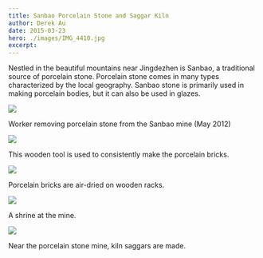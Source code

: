 ```yaml
---
title: Sanbao Porcelain Stone and Saggar Kiln
author: Derek Au
date: 2015-03-23
hero: ./images/IMG_4410.jpg
excerpt: 
---
```


Nestled in the beautiful mountains near Jingdezhen is Sanbao, a traditional source of porcelain stone. Porcelain stone comes in many types characterized by the local geography. Sanbao stone is primarily used in making porcelain bodies, but it can also be used in glazes.

![](./images/IMG_4414.jpg)

Worker removing porcelain stone from the Sanbao mine (May 2012)

![](./images/IMG_0029.jpg)

This wooden tool is used to consistently make the porcelain bricks.

![](./images/IMG_0006.jpg)

Porcelain bricks are air-dried on wooden racks.

![](./images/IMG_9993.jpg)

A shrine at the mine.

![](./images/IMG_9982.jpg)

Near the porcelain stone mine, kiln saggars are made.
